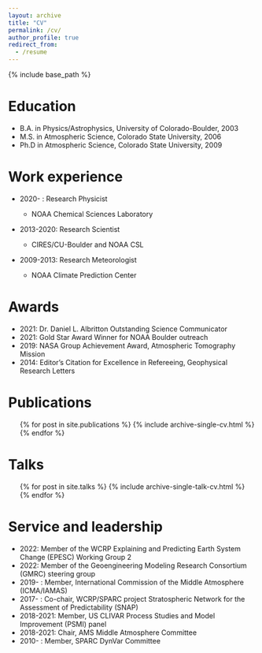 ```yaml
---
layout: archive
title: "CV"
permalink: /cv/
author_profile: true
redirect_from:
  - /resume
---
```


{% include base_path %}

Education
======
* B.A. in Physics/Astrophysics, University of Colorado-Boulder, 2003
* M.S. in Atmospheric Science, Colorado State University, 2006
* Ph.D in Atmospheric Science, Colorado State University, 2009

Work experience
======
* 2020- : Research Physicist
  * NOAA Chemical Sciences Laboratory

* 2013-2020: Research Scientist
  * CIRES/CU-Boulder and NOAA CSL
  
* 2009-2013: Research Meteorologist
  * NOAA Climate Prediction Center

Awards
======
* 2021: Dr. Daniel L. Albritton Outstanding Science Communicator
* 2021: Gold Star Award Winner for NOAA Boulder outreach
* 2019: NASA Group Achievement Award, Atmospheric Tomography Mission
* 2014: Editor’s Citation for Excellence in Refereeing, Geophysical Research Letters


Publications
======
  <ul>{% for post in site.publications %}
    {% include archive-single-cv.html %}
  {% endfor %}</ul>
  
Talks
======
  <ul>{% for post in site.talks %}
    {% include archive-single-talk-cv.html %}
  {% endfor %}</ul>
   
Service and leadership
======
* 2022: Member of the WCRP Explaining and Predicting Earth System Change (EPESC) Working Group 2
* 2022: Member of the Geoengineering Modeling Research Consortium (GMRC) steering group
* 2019- : Member, International Commission of the Middle Atmosphere (ICMA/IAMAS)
* 2017- : Co-chair, WCRP/SPARC project Stratospheric Network for the Assessment of Predictability (SNAP)
* 2018-2021: Member, US CLIVAR Process Studies and Model Improvement (PSMI) panel
* 2018-2021: Chair, AMS Middle Atmosphere Committee
* 2010- : Member, SPARC DynVar Committee 





